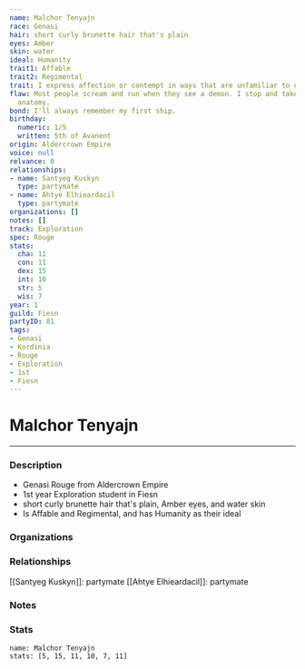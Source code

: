 ```yaml
---
name: Malchor Tenyajn
race: Genasi
hair: short curly brunette hair that's plain
eyes: Amber
skin: water
ideal: Humanity
trait1: Affable
trait2: Regimental
trait: I express affection or contempt in ways that are unfamiliar to others.
flaw: Most people scream and run when they see a demon. I stop and take notes on its
  anatomy.
bond: I'll always remember my first ship.
birthday:
  numeric: 1/5
  written: 5th of Avanent
origin: Aldercrown Empire
voice: null
relvance: 0
relationships:
- name: Santyeg Kuskyn
  type: partymate
- name: Ahtye Elhieardacil
  type: partymate
organizations: []
notes: []
track: Exploration
spec: Rouge
stats:
  cha: 11
  con: 11
  dex: 15
  int: 10
  str: 5
  wis: 7
year: 1
guild: Fiesn
partyID: 81
tags:
- Genasi
- Kordinia
- Rouge
- Exploration
- 1st
- Fiesn
---
```

# Malchor Tenyajn
---
### Description
- Genasi Rouge from Aldercrown Empire
- 1st year Exploration student in Fiesn
- short curly brunette hair that's plain, Amber eyes, and water skin
- Is Affable and Regimental, and has Humanity as their ideal

### Organizations

### Relationships
[[Santyeg Kuskyn]]: partymate
[[Ahtye Elhieardacil]]: partymate

### Notes

### Stats
```statblock
name: Malchor Tenyajn
stats: [5, 15, 11, 10, 7, 11]
```